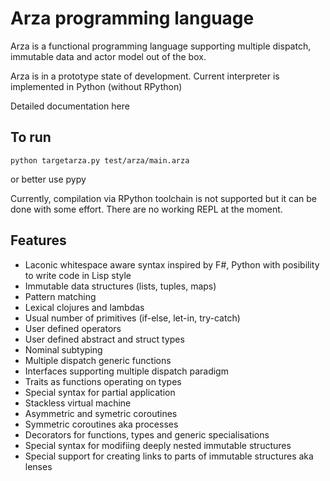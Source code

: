 # Arza programming language

Arza is a functional programming language supporting multiple dispatch, immutable data and actor model out of the box.

Arza is in a prototype state of development. 
Current interpreter is implemented in Python (without RPython)

Detailed documentation here 

## To run 
```
python targetarza.py test/arza/main.arza
```
or better use pypy

Currently, compilation via RPython toolchain is not supported but it can be done with some effort.
There are no working REPL at the moment.

## Features

* Laconic whitespace aware syntax inspired by F#, Python with posibility to write code in Lisp style
* Immutable data structures (lists, tuples, maps)
* Pattern matching
* Lexical clojures and lambdas
* Usual number of primitives (if-else, let-in, try-catch)
* User defined operators
* User defined abstract and struct types
* Nominal subtyping
* Multiple dispatch generic functions
* Interfaces supporting multiple dispatch paradigm
* Traits as functions operating on types
* Special syntax for partial application
* Stackless virtual machine
* Asymmetric and symetric coroutines
* Symmetric coroutines aka processes 
* Decorators for functions, types and generic specialisations
* Special syntax for modifiing deeply nested immutable structures
* Special support for creating links to parts of immutable structures aka lenses

